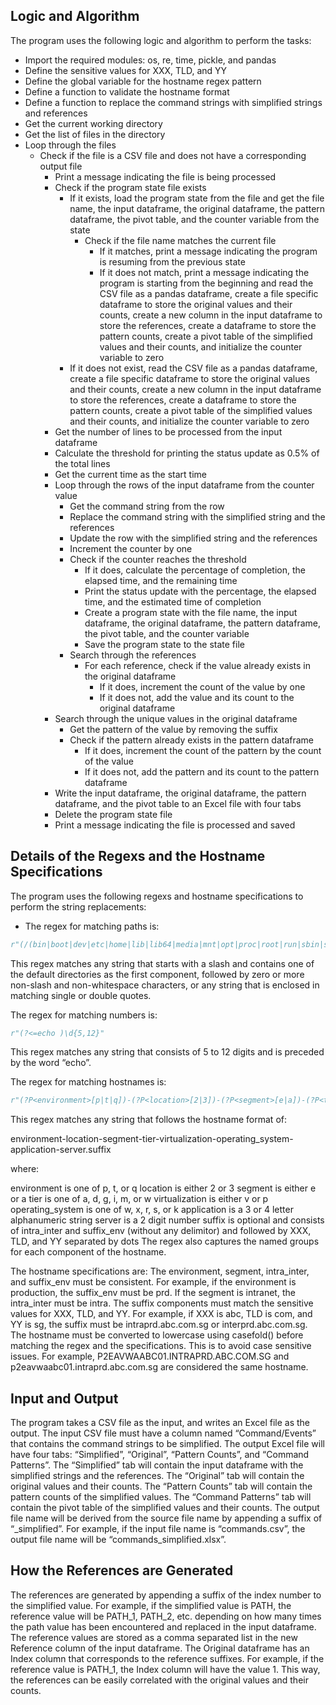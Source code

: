 ## Logic and Algorithm

The program uses the following logic and algorithm to perform the tasks:

- Import the required modules: os, re, time, pickle, and pandas
- Define the sensitive values for XXX, TLD, and YY
- Define the global variable for the hostname regex pattern
- Define a function to validate the hostname format
- Define a function to replace the command strings with simplified strings and references
- Get the current working directory
- Get the list of files in the directory
- Loop through the files
    - Check if the file is a CSV file and does not have a corresponding output file
        - Print a message indicating the file is being processed
        - Check if the program state file exists
            - If it exists, load the program state from the file and get the file name, the input dataframe, the original dataframe, the pattern dataframe, the pivot table, and the counter variable from the state
                - Check if the file name matches the current file
                    - If it matches, print a message indicating the program is resuming from the previous state
                    - If it does not match, print a message indicating the program is starting from the beginning and read the CSV file as a pandas dataframe, create a file specific dataframe to store the original values and their counts, create a new column in the input dataframe to store the references, create a dataframe to store the pattern counts, create a pivot table of the simplified values and their counts, and initialize the counter variable to zero
            - If it does not exist, read the CSV file as a pandas dataframe, create a file specific dataframe to store the original values and their counts, create a new column in the input dataframe to store the references, create a dataframe to store the pattern counts, create a pivot table of the simplified values and their counts, and initialize the counter variable to zero
        - Get the number of lines to be processed from the input dataframe
        - Calculate the threshold for printing the status update as 0.5% of the total lines
        - Get the current time as the start time
        - Loop through the rows of the input dataframe from the counter value
            - Get the command string from the row
            - Replace the command string with the simplified string and the references
            - Update the row with the simplified string and the references
            - Increment the counter by one
            - Check if the counter reaches the threshold
                - If it does, calculate the percentage of completion, the elapsed time, and the remaining time
                - Print the status update with the percentage, the elapsed time, and the estimated time of completion
                - Create a program state with the file name, the input dataframe, the original dataframe, the pattern dataframe, the pivot table, and the counter variable
                - Save the program state to the state file
            - Search through the references
                - For each reference, check if the value already exists in the original dataframe
                    - If it does, increment the count of the value by one
                    - If it does not, add the value and its count to the original dataframe
        - Search through the unique values in the original dataframe
            - Get the pattern of the value by removing the suffix
            - Check if the pattern already exists in the pattern dataframe
                - If it does, increment the count of the pattern by the count of the value
                - If it does not, add the pattern and its count to the pattern dataframe
        - Write the input dataframe, the original dataframe, the pattern dataframe, and the pivot table to an Excel file with four tabs
        - Delete the program state file
        - Print a message indicating the file is processed and saved

## Details of the Regexs and the Hostname Specifications

The program uses the following regexs and hostname specifications to perform the string replacements:

- The regex for matching paths is:

```python
r"(/(bin|boot|dev|etc|home|lib|lib64|media|mnt|opt|proc|root|run|sbin|srv|sys|tmp|usr|var)(/[^/\s]+)*)|('[^']+')|(\"[^\"]+\")"
```

This regex matches any string that starts with a slash and contains one of the default directories as the first component, followed by zero or more non-slash and non-whitespace characters, or any string that is enclosed in matching single or double quotes.

The regex for matching numbers is:

```python
r"(?<=echo )\d{5,12}"
```

This regex matches any string that consists of 5 to 12 digits and is preceded by the word “echo”.

The regex for matching hostnames is:

```python
r"(?P<environment>[p|t|q])-(?P<location>[2|3])-(?P<segment>[e|a])-(?P<tier>[a|d|g|i|m|w])-(?P<virtualization>[v|p])-(?P<operating_system>[w|x|r|s|k])-(?P<application>[a-z0-9]{3,4})-(?P<server>[0-9]{2})(?:\.(?P<intra_inter>(intra|inter))(?P<suffix_env>(PRD|QAT))\.[a-zA-Z0-9]+\.[a-zA-Z0-9]+\.[a-zA-Z0-9]+)?\b"
```

This regex matches any string that follows the hostname format of:

environment-location-segment-tier-virtualization-operating_system-application-server.suffix

where:

environment is one of p, t, or q
location is either 2 or 3
segment is either e or a
tier is one of a, d, g, i, m, or w
virtualization is either v or p
operating_system is one of w, x, r, s, or k
application is a 3 or 4 letter alphanumeric string
server is a 2 digit number
suffix is optional and consists of intra_inter and suffix_env (without any delimitor) and followed by XXX, TLD, and YY separated by dots
The regex also captures the named groups for each component of the hostname.

The hostname specifications are:
The environment, segment, intra_inter, and suffix_env must be consistent. For example, if the environment is production, the suffix_env must be prd. If the segment is intranet, the intra_inter must be intra. The suffix components must match the sensitive values for XXX, TLD, and YY. For example, if XXX is abc, TLD is com, and YY is sg, the suffix must be intraprd.abc.com.sg or interprd.abc.com.sg. The hostname must be converted to lowercase using casefold() before matching the regex and the specifications. This is to avoid case sensitive issues. For example, P2EAVWAABC01.INTRAPRD.ABC.COM.SG and p2eavwaabc01.intraprd.abc.com.sg are considered the same hostname.

## Input and Output
The program takes a CSV file as the input, and writes an Excel file as the output. The input CSV file must have a column named “Command/Events” that contains the command strings to be simplified. The output Excel file will have four tabs: “Simplified”, “Original”, “Pattern Counts”, and “Command Patterns”. The “Simplified” tab will contain the input dataframe with the simplified strings and the references. The “Original” tab will contain the original values and their counts. The “Pattern Counts” tab will contain the pattern counts of the simplified values. The “Command Patterns” tab will contain the pivot table of the simplified values and their counts. The output file name will be derived from the source file name by appending a suffix of “_simplified”. For example, if the input file name is “commands.csv”, the output file name will be “commands_simplified.xlsx”.

## How the References are Generated
The references are generated by appending a suffix of the index number to the simplified value. For example, if the simplified value is PATH, the reference value will be PATH_1, PATH_2, etc. depending on how many times the path value has been encountered and replaced in the input dataframe. The reference values are stored as a comma separated list in the new Reference column of the input dataframe. The Original dataframe has an Index column that corresponds to the reference suffixes. For example, if the reference value is PATH_1, the Index column will have the value 1. This way, the references can be easily correlated with the original values and their counts.
